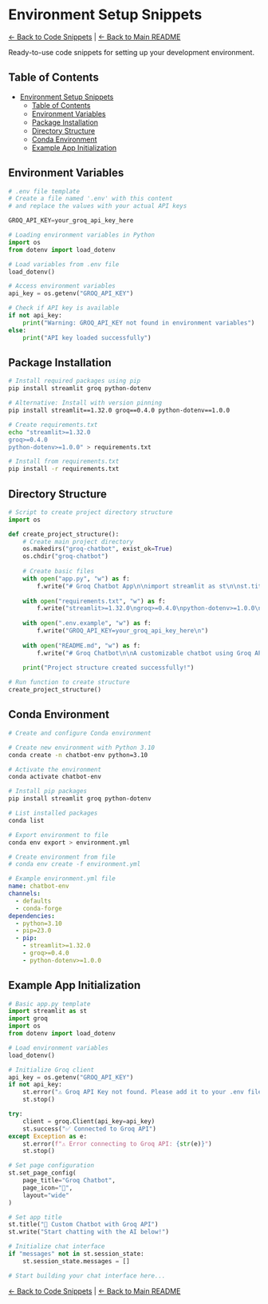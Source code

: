 # Environment Setup Snippets

[← Back to Code Snippets](README.md) | [← Back to Main README](../../README.md)

Ready-to-use code snippets for setting up your development environment.

## Table of Contents
- [Environment Setup Snippets](#environment-setup-snippets)
  - [Table of Contents](#table-of-contents)
  - [Environment Variables](#environment-variables)
  - [Package Installation](#package-installation)
  - [Directory Structure](#directory-structure)
  - [Conda Environment](#conda-environment)
  - [Example App Initialization](#example-app-initialization)

## Environment Variables

```python
# .env file template
# Create a file named '.env' with this content
# and replace the values with your actual API keys

GROQ_API_KEY=your_groq_api_key_here
```

```python
# Loading environment variables in Python
import os
from dotenv import load_dotenv

# Load variables from .env file
load_dotenv()

# Access environment variables
api_key = os.getenv("GROQ_API_KEY")

# Check if API key is available
if not api_key:
    print("Warning: GROQ_API_KEY not found in environment variables")
else:
    print("API key loaded successfully")
```

## Package Installation

```bash
# Install required packages using pip
pip install streamlit groq python-dotenv

# Alternative: Install with version pinning
pip install streamlit==1.32.0 groq==0.4.0 python-dotenv==1.0.0

# Create requirements.txt
echo "streamlit>=1.32.0
groq>=0.4.0
python-dotenv>=1.0.0" > requirements.txt

# Install from requirements.txt
pip install -r requirements.txt
```

## Directory Structure

```python
# Script to create project directory structure
import os

def create_project_structure():
    # Create main project directory
    os.makedirs("groq-chatbot", exist_ok=True)
    os.chdir("groq-chatbot")
    
    # Create basic files
    with open("app.py", "w") as f:
        f.write("# Groq Chatbot App\n\nimport streamlit as st\n\nst.title('Groq Chatbot')\n")
    
    with open("requirements.txt", "w") as f:
        f.write("streamlit>=1.32.0\ngroq>=0.4.0\npython-dotenv>=1.0.0\n")
    
    with open(".env.example", "w") as f:
        f.write("GROQ_API_KEY=your_groq_api_key_here\n")
    
    with open("README.md", "w") as f:
        f.write("# Groq Chatbot\n\nA customizable chatbot using Groq API and Streamlit.\n")
    
    print("Project structure created successfully!")

# Run function to create structure
create_project_structure()
```

## Conda Environment

```bash
# Create and configure Conda environment

# Create new environment with Python 3.10
conda create -n chatbot-env python=3.10

# Activate the environment
conda activate chatbot-env

# Install pip packages
pip install streamlit groq python-dotenv

# List installed packages
conda list

# Export environment to file
conda env export > environment.yml

# Create environment from file
# conda env create -f environment.yml
```

```yaml
# Example environment.yml file
name: chatbot-env
channels:
  - defaults
  - conda-forge
dependencies:
  - python=3.10
  - pip=23.0
  - pip:
    - streamlit>=1.32.0
    - groq>=0.4.0
    - python-dotenv>=1.0.0
```

## Example App Initialization

```python
# Basic app.py template
import streamlit as st
import groq
import os
from dotenv import load_dotenv

# Load environment variables
load_dotenv()

# Initialize Groq client
api_key = os.getenv("GROQ_API_KEY")
if not api_key:
    st.error("⚠️ Groq API Key not found. Please add it to your .env file.")
    st.stop()

try:
    client = groq.Client(api_key=api_key)
    st.success("✅ Connected to Groq API")
except Exception as e:
    st.error(f"⚠️ Error connecting to Groq API: {str(e)}")
    st.stop()

# Set page configuration
st.set_page_config(
    page_title="Groq Chatbot",
    page_icon="🤖",
    layout="wide"
)

# Set app title
st.title("🤖 Custom Chatbot with Groq API")
st.write("Start chatting with the AI below!")

# Initialize chat interface
if "messages" not in st.session_state:
    st.session_state.messages = []

# Start building your chat interface here...
```

[← Back to Code Snippets](README.md) | [← Back to Main README](../../README.md)